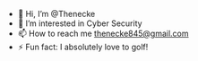 - 👋 Hi, I’m @Thenecke
- 👀 I’m interested in Cyber Security
- 📫 How to reach me thenecke845@gmail.com
- ⚡ Fun fact: I absolutely love to golf!

<!---
Thenecke/Thenecke is a ✨ special ✨ repository because its `README.md` (this file) appears on your GitHub profile.
You can click the Preview link to take a look at your changes.
--->
